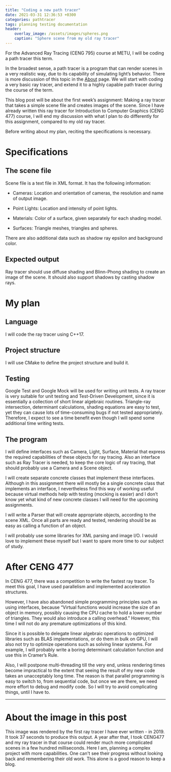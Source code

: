 ```yaml
---
title: "Coding a new path tracer"
date: 2021-03-31 12:36:53 +0300
categories: pathtracer
tags: planning testing documentation
header:
    overlay_image: /assets/images/spheres.png
    caption: "Sphere scene from my old ray tracer"
---
```


For the Advanced Ray Tracing (CENG 795) course at METU, I will be coding a path tracer this term.

<!--more-->

In the broadest sense, a path tracer is a program that can render scenes in a very realistic way, due to its capability of simulating light’s behavior. There is more discussion of this topic in the [About][about] page. We will start with coding a very basic ray tracer, and extend it to a highly capable path tracer during the course of the term.

This blog post will be about the first week’s assignment: Making a ray tracer that takes a simple scene file and creates images of the scene. Since I have already written this ray tracer for Introduction to Computer Graphics (CENG 477) course, I will end my discussion with what I plan to do differently for this assignment, compared to my old ray tracer.

Before writing about my plan, reciting the specifications is necessary.

# Specifications

## The scene file

Scene file is a text file in XML format. It has the following information:

* Cameras: Location and orientation of cameras, the resolution and name of output image.

* Point Lights: Location and intensity of point lights.

* Materials: Color of a surface, given separately for each shading model.

* Surfaces: Triangle meshes, triangles and spheres. 

There are also additional data such as shadow ray epsilon and background color.

## Expected output

Ray tracer should use diffuse shading and Blinn-Phong shading to create an image of the scene. It should also support shadows by casting shadow rays.

 

# My plan

## Language

I will code the ray tracer using C++17.

## Project structure

I will use CMake to define the project structure and build it. 

## Testing

Google Test and Google Mock will be used for writing unit tests. A ray tracer is very suitable for unit testing and Test-Driven Development, since it is essentially a collection of short linear algebraic routines. Triangle-ray intersection, determinant calculations, shading equations are easy to test, yet they can cause lots of time-consuming bugs if not tested appropriately. Therefore, I expect to see a time benefit even though I will spend some additional time writing tests.

##  The program

I will define interfaces such as Camera, Light, Surface, Material that express the required capabilities  of these objects for ray tracing. Also an interface such as Ray Tracer is needed, to keep the core logic of ray tracing, that should probably use a Camera and a Scene object.

I will create separate concrete classes that implement these interfaces. Although in this assignment there will mostly be a single concrete class that implements an interface, I nevertheless find this way of working useful because virtual methods help with testing (mocking is easier) and I don’t know yet what kind of new concrete classes I will need for the upcoming assignments.

I will write a Parser that will create appropriate objects, according to the scene XML. Once all parts are ready and tested, rendering should be as easy as calling a function of an object.

I will probably use some libraries for XML parsing and image I/O. I would love to implement these myself but I want to spare more time to our subject of study.

 

# After CENG 477

In CENG 477, there was a competition to write the fastest ray tracer. To meet this goal, I have used parallelism and implemented acceleration structures.

However, I have also abandoned simple programming principles such as using interfaces, because “Virtual functions would increase the size of an object in memory, possibly causing the CPU cache to hold a lower number of triangles. They would also introduce a calling overhead.” However, this time I will not do any premature optimizations of this kind.

Since it is possible to delegate linear algebraic operations to optimized libraries such as BLAS implementations, or do them in bulk on GPU, I will also not try to optimize operations such as solving linear systems. For example, I will probably write a boring determinant calculation function and use this in Cramer’s Rule.

Also, I will postpone multi-threading till the very end, unless rendering times become impractical to the extent that seeing the result of my new code takes an unacceptably long time. The reason is that parallel programming is easy to switch to, from sequential code, but once we are there, we need more effort to debug and modify code. So I will try to avoid complicating things, until I have to.

---

# About the image in this post

This image was rendered by the first ray tracer I have ever written - in 2019. It took 37 seconds to produce this output. A year after that, I took CENG477 and my ray tracer in that course could render much more complicated scenes in a few hundred milliseconds. Here I am, planning a complex project with more capabilities. One can't see their progress without looking back and remembering their old work. This alone is a good reason to keep a blog.

[about]: /about/